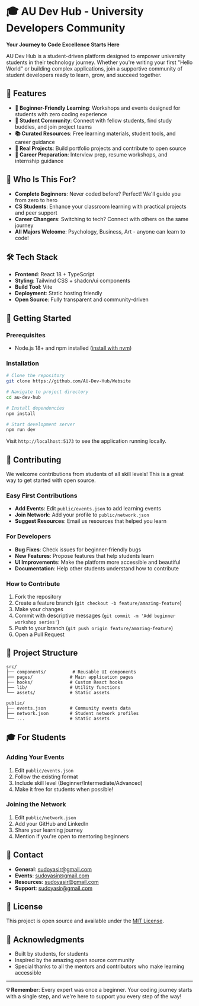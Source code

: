 # 🎓 AU Dev Hub - University Developers Community

**Your Journey to Code Excellence Starts Here**

AU Dev Hub is a student-driven platform designed to empower university students in their technology journey. Whether you're writing your first "Hello World" or building complex applications, join a supportive community of student developers ready to learn, grow, and succeed together.

## 🌟 Features

- **🌱 Beginner-Friendly Learning**: Workshops and events designed for students with zero coding experience
- **👥 Student Community**: Connect with fellow students, find study buddies, and join project teams
- **📚 Curated Resources**: Free learning materials, student tools, and career guidance
- **🚀 Real Projects**: Build portfolio projects and contribute to open source
- **🎯 Career Preparation**: Interview prep, resume workshops, and internship guidance

## 🎯 Who Is This For?

- **Complete Beginners**: Never coded before? Perfect! We'll guide you from zero to hero
- **CS Students**: Enhance your classroom learning with practical projects and peer support  
- **Career Changers**: Switching to tech? Connect with others on the same journey
- **All Majors Welcome**: Psychology, Business, Art - anyone can learn to code!

## 🛠️ Tech Stack

- **Frontend**: React 18 + TypeScript
- **Styling**: Tailwind CSS + shadcn/ui components  
- **Build Tool**: Vite
- **Deployment**: Static hosting friendly
- **Open Source**: Fully transparent and community-driven

## 🚀 Getting Started

### Prerequisites
- Node.js 18+ and npm installed ([install with nvm](https://github.com/nvm-sh/nvm#installing-and-updating))

### Installation

```bash
# Clone the repository
git clone https://github.com/AU-Dev-Hub/Website

# Navigate to project directory
cd au-dev-hub

# Install dependencies
npm install

# Start development server
npm run dev
```

Visit `http://localhost:5173` to see the application running locally.

## 🤝 Contributing

We welcome contributions from students of all skill levels! This is a great way to get started with open source.

### Easy First Contributions
- **Add Events**: Edit `public/events.json` to add learning events
- **Join Network**: Add your profile to `public/network.json`
- **Suggest Resources**: Email us resources that helped you learn

### For Developers
- **Bug Fixes**: Check issues for beginner-friendly bugs
- **New Features**: Propose features that help students learn
- **UI Improvements**: Make the platform more accessible and beautiful
- **Documentation**: Help other students understand how to contribute

### How to Contribute
1. Fork the repository
2. Create a feature branch (`git checkout -b feature/amazing-feature`)
3. Make your changes
4. Commit with descriptive messages (`git commit -m 'Add beginner workshop series'`)
5. Push to your branch (`git push origin feature/amazing-feature`)
6. Open a Pull Request

## 📁 Project Structure

```
src/
├── components/          # Reusable UI components
├── pages/              # Main application pages
├── hooks/              # Custom React hooks
├── lib/                # Utility functions
└── assets/             # Static assets

public/
├── events.json         # Community events data
├── network.json        # Student network profiles  
└── ...                 # Static assets
```

## 🎓 For Students

### Adding Your Events
1. Edit `public/events.json`
2. Follow the existing format
3. Include skill level (Beginner/Intermediate/Advanced)
4. Make it free for students when possible!

### Joining the Network
1. Edit `public/network.json`  
2. Add your GitHub and LinkedIn
3. Share your learning journey
4. Mention if you're open to mentoring beginners

## 📧 Contact

- **General**: sudoyasir@gmail.com
- **Events**: sudoyasir@gmail.com  
- **Resources**: sudoyasir@gmail.com
- **Support**: sudoyasir@gmail.com

## 📄 License

This project is open source and available under the [MIT License](LICENSE).

## 🙏 Acknowledgments

- Built by students, for students
- Inspired by the amazing open source community
- Special thanks to all the mentors and contributors who make learning accessible

---

**💡 Remember**: Every expert was once a beginner. Your coding journey starts with a single step, and we're here to support you every step of the way!
